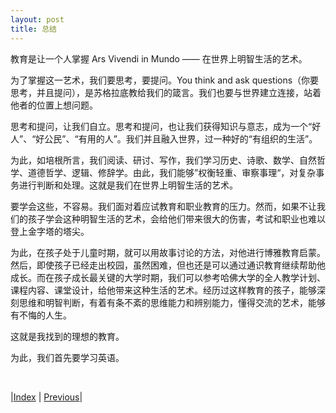 ```yaml
---
layout: post
title: 总结
---
```


教育是让一个人掌握 Ars Vivendi in Mundo —— 在世界上明智生活的艺术。

为了掌握这一艺术，我们要思考，要提问。You think and ask questions（你要思考，并且提问），是苏格拉底教给我们的箴言。我们也要与世界建立连接，站着他者的位置上想问题。

思考和提问，让我们自立。思考和提问，也让我们获得知识与意志，成为一个“好人”、“好公民”、“有用的人”。我们并且融入世界，过一种好的“有组织的生活”。

为此，如培根所言，我们阅读、研讨、写作，我们学习历史、诗歌、数学、自然哲学、道德哲学、逻辑、修辞学。由此，我们能够”权衡轻重、审察事理“，对复杂事务进行判断和处理。这就是我们在世界上明智生活的艺术。

要学会这些，不容易。我们面对着应试教育和职业教育的压力。然而，如果不让我们的孩子学会这种明智生活的艺术，会给他们带来很大的伤害，考试和职业也难以登上金字塔的塔尖。

为此，在孩子处于儿童时期，就可以用故事讨论的方法，对他进行博雅教育启蒙。然后，即使孩子已经走出校园，虽然困难，但也还是可以通过通识教育继续帮助他成长。而在孩子成长最关键的大学时期，我们可以参考哈佛大学的全人教学计划、课程内容、课堂设计，给他带来这种生活的艺术。经历过这样教育的孩子，能够深刻思维和明智判断，有着有条不紊的思维能力和辨别能力，懂得交流的艺术，能够有不悔的人生。

这就是我找到的理想的教育。

为此，我们首先要学习英语。

<br/>

|[Index](../../) | [Previous](4-4-class)|
